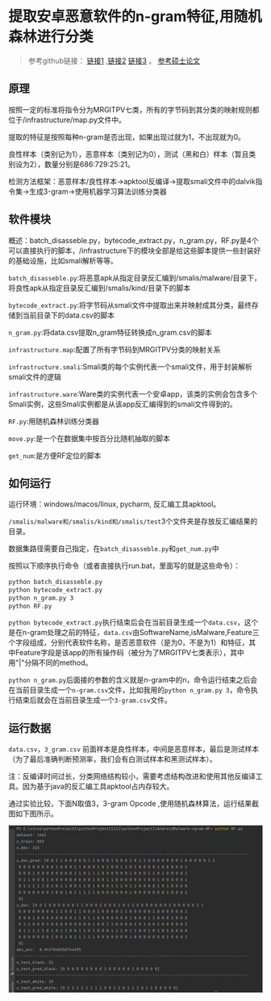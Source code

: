 # 提取安卓恶意软件的n-gram特征,用随机森林进行分类

>参考github链接： [链接1](https://github.com/runner-china/runner-china.github.io/blob/ffa4040d5dcc234f15e51301519a1fcf0c872f4b/_posts/2016-04-05-android-malware.md) ,[链接2](https://github.com/UP1998/Software-system-security/blob/7b2baaca2cd25e794299e7fca8b3c2a68146981a/%E5%A4%A7%E4%BD%9C%E4%B8%9A/%E8%BD%AF%E4%BB%B6%E4%B8%8E%E7%B3%BB%E7%BB%9F%E5%AE%89%E5%85%A8%E5%A4%A7%E4%BD%9C%E4%B8%9A.md) [链接3](https://github.com/DQinYuan/AndroidMalwareWithN-gram.git ) 。
[参考硕士论文](https://kns.cnki.net/KCMS/detail/detail.aspx?dbcode=CMFD&dbname=CMFD201801&filename=1017090585.nh&uid=WEEvREcwSlJHSldRa1FhdXNXaEhoOHRsbkI2S2l0YWR0TGRKZWFjLy91ST0=$9A4hF_YAuvQ5obgVAqNKPCYcEjKensW4IQMovwHtwkF4VYPoHbKxJw!!&v=MDMyNTBURXFwRWJQSVI4ZVgxTHV4WVM3RGgxVDNxVHJXTTFGckNVUkxPZVp1UnJGQ25sVkx2UFZGMjZHYk94SHQ=)

## 原理

按照一定的标准将指令分为MRGITPV七类，所有的字节码到其分类的映射规则都位于/infrastructure/map.py文件中。

提取的特征是按照每种n-gram是否出现，如果出现过就为1，不出现就为0。

良性样本（类别记为1），恶意样本（类别记为0），测试（黑和白）样本（暂且类别设为2），数量分别是686:729:25:21。

检测方法框架：恶意样本/良性样本→apktool反编译→提取smali文件中的dalvik指令集→生成3-gram→使用机器学习算法训练分类器

## 软件模块

概述：batch_disasseble.py，bytecode_extract.py，n_gram.py，RF.py是4个可以直接执行的脚本，/infrastructure下的模块全部是给这些脚本提供一些封装好的基础设施，比如smali解析等等。

`batch_disasseble.py`:将恶意apk从指定目录反汇编到/smalis/malware/目录下，将良性apk从指定目录反汇编到/smalis/kind/目录下的脚本

`bytecode_extract.py`:将字节码从smali文件中提取出来并映射成其分类，最终存储到当前目录下的data.csv的脚本

`n_gram.py`:将data.csv提取n_gram特征转换成n_gram.csv的脚本

`infrastructure.map`:配置了所有字节码到MRGITPV分类的映射关系　

`infrastructure.smali`:Smali类的每个实例代表一个smali文件，用于封装解析smali文件的逻辑

`infrastructure.ware`:Ware类的实例代表一个安卓app，该类的实例会包含多个Smali实例，这些Smali实例都是从该app反汇编得到的smali文件得到的。

`RF.py`:用随机森林训练分类器

`move.py`:是一个在数据集中按百分比随机抽取的脚本

`get_num`:是方便RF定位的脚本

## 如何运行

运行环境：windows/macos/linux, pycharm, 反汇编工具apktool。

`/smalis/malware和/smalis/kind和/smalis/test`3个文件夹是存放反汇编结果的目录。

数据集路径需要自己指定，在`batch_disasseble.py`和`get_num.py`中

按照以下顺序执行命令（或者直接执行run.bat，里面写的就是这些命令）：

```
python batch_disasseble.py
python bytecode_extract.py
python n_gram.py 3
python RF.py
```
  
`python bytecode_extract.py`执行结束后会在当前目录生成一个`data.csv`，这个是在n-gram处理之前的特征，`data.csv`由SoftwareName,isMalware,Feature三个字段组成，分别代表软件名称，是否恶意软件（是为0，不是为1）和特征，其中Feature字段是该app的所有操作码（被分为了MRGITPV七类表示），其中用"|"分隔不同的method。

`python n_gram.py`后面接的参数的含义就是n-gram中的n，命令运行结束之后会在当前目录生成一个`n-gram.csv`文件，比如我用的`python n_gram.py 3`，命令执行结束后就会在当前目录生成一个`3-gram.csv`文件。

## 运行数据

`data.csv`，`3_gram.csv` 前面样本是良性样本，中间是恶意样本，最后是测试样本（为了最后准确判断预测率，我们会有白测试样本和黑测试样本）。

注：反编译时间过长，分类网络结构较小，需要考虑结构改进和使用其他反编译工具。因为基于java的反汇编工具apktool占内存较大。

通过实验比较，下面N取值3，3-gram Opcode ,使用随机森林算法，运行结果截图如下图所示。

![运行结果截图](./res/res.png)








